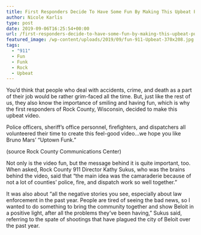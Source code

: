 ```yaml
---
title: First Responders Decide To Have Some Fun By Making This Upbeat Public Relations Video
author: Nicole Karlis
type: post
date: 2019-09-06T16:25:54+00:00
url: /first-responders-decide-to-have-some-fun-by-making-this-upbeat-public-relations-video/
featured_image: /wp-content/uploads/2019/09/fun-911-Upbeat-370x208.jpg
tags:
  - "911"
  - Fun
  - Funk
  - Rock
  - Upbeat
---
```


You&#8217;d think that people who deal with accidents, crime, and death as a part of their job would be rather grim-faced all the time. But, just like the rest of us, they also know the importance of smiling and having fun, which is why the first responders of Rock County, Wisconsin, decided to make this upbeat video.

Police officers, sheriff&#8217;s office personnel, firefighters, and dispatchers all volunteered their time to create this feel-good video&#8230;we hope you like Bruno Mars&#8217; &#8220;Uptown Funk.&#8221;

(source Rock County Communications Center)

Not only is the video fun, but the message behind it is quite important, too. When asked, Rock County 911 Director Kathy Sukus, who was the brains behind the video, said that &#8220;the main idea was the camaraderie because of not a lot of counties&#8217; police, fire, and dispatch work so well together.&#8221;

It was also about &#8220;all the negative stories you see, especially about law enforcement in the past year. People are tired of seeing the bad news, so I wanted to do something to bring the community together and show Beloit in a positive light, after all the problems they&#8217;ve been having,&#8221; Sukus said, referring to the spate of shootings that have plagued the city of Beloit over the past year.
